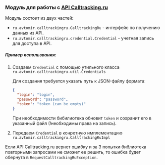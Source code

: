 ### Модуль для работы с [API Calltracking.ru](https://calltracking.ru/)

Модуль состоит из двух частей:
* `ru.avtomir.calltrackingru.CalltrackingRu` - интерфейс по получению данных из API.
* `ru.avtomir.calltrackingru.credential.Credential` - учетная запись для доступа в API.

##### Пример использвания:
1. Создаем `Credential` с помощью утильного класса `ru.avtomir.calltrackingru.util.Credentials`

    Для создания требуется указать путь к JSON-файлу формата:
    ````json
    {
      "login": "login",
      "password": "password",
      "token": "token (can be empty)"
    }
    ````
    При необходимости бибилиотека обновит `token` и сохранит его в указанный файл (!необходимы права на запись).
    
2. Передаем `Credential` в конретную имплементацию `ru.avtomir.calltrackingru.CalltrackingRuImpl`

Если API Calltracking.ru вернет ошибку и за 3 попытки библиотека повторными запросами не сможет ее решить,
 то ошибка будет обернута в `RequestCalltrackingRuException`.
